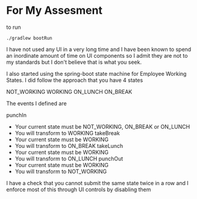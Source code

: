 # For My Assesment
to run

```
./gradlew bootRun
```

I have not used any UI in a very long time and I have been known to spend an inordinate amount of time on UI components so I admit they are not to my standards but I don't believe that is what you seek.


I also started using the spring-boot state machine for Employee Working States. I did follow the approach that you have 4 states

NOT_WORKING
WORKING
ON_LUNCH
ON_BREAK

The events I defined are 

punchIn
* Your current state must be NOT_WORKING, ON_BREAK or ON_LUNCH
* You will transform to WORKING
takeBreak
* Your current state must be WORKING
* You will transform to ON_BREAK
takeLunch
* Your current state must be WORKING
* You will transform to ON_LUNCH
punchOut
* Your current state must be WORKING
* You will transform to NOT_WORKING


I have a check that you cannot submit the same state twice in a row
and I enforce most of this through UI controls by disabling them

